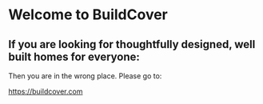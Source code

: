 # Welcome to BuildCover

## If you are looking for thoughtfully designed, well built homes for everyone:

Then you are in the wrong place. Please go to:

https://buildcover.com 